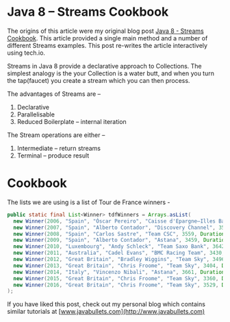 # Java 8 – Streams Cookbook
 
The origins of this article were my original blog post [Java 8 - Streams Cookbook](https://www.javabullets.com/java-8-streams-cookbook/). This article provided a single main method and a number of different Streams examples. This post re-writes the article interactively using tech.io.

Streams in Java 8 provide a declarative approach to Collections. The simplest analogy is the your Collection is a water butt, and when you turn the tap(faucet) you create a stream which you can then process.

The advantages of Streams are – 

1. Declarative
2. Parallelisable
3. Reduced Boilerplate – internal iteration

The Stream operations are either –

1. Intermediate – return streams
2. Terminal – produce result

# Cookbook

The lists we are using is a list of Tour de France winners -

```java
public static final List<Winner> tdfWinners = Arrays.asList(
  new Winner(2006, "Spain", "Óscar Pereiro", "Caisse d'Epargne–Illes Balears", 3657, Duration.parse("PT89H40M27S"), 8),
  new Winner(2007, "Spain", "Alberto Contador", "Discovery Channel", 3570, Duration.parse("PT91H00M26S"), 4),
  new Winner(2008, "Spain", "Carlos Sastre", "Team CSC", 3559, Duration.parse("PT87H52M52S"), 5),
  new Winner(2009, "Spain", "Alberto Contador", "Astana", 3459, Duration.parse("PT85H48M35S"), 7),
  new Winner(2010, "Luxembourg", "Andy Schleck", "Team Saxo Bank", 3642, Duration.parse("PT91H59M27S"), 12),
  new Winner(2011, "Australia", "Cadel Evans", "BMC Racing Team", 3430, Duration.parse("PT86H12M22S"), 2),
  new Winner(2012, "Great Britain", "Bradley Wiggins", "Team Sky", 3496, Duration.parse("PT87H34M47S"), 14),
  new Winner(2013, "Great Britain", "Chris Froome", "Team Sky", 3404, Duration.parse("PT83H56M20S"), 14),
  new Winner(2014, "Italy", "Vincenzo Nibali", "Astana", 3661, Duration.parse("PT89H59M06S"), 19),
  new Winner(2015, "Great Britain", "Chris Froome", "Team Sky", 3360, Duration.parse("PT84H46M14S"), 16),
  new Winner(2016, "Great Britain", "Chris Froome", "Team Sky", 3529, Duration.parse("PT89H04M48S"), 14 )
);
```


If you have liked this post, check out my personal blog which contains similar tutorials at [www.javabullets.com](http://www.javabullets.com)
